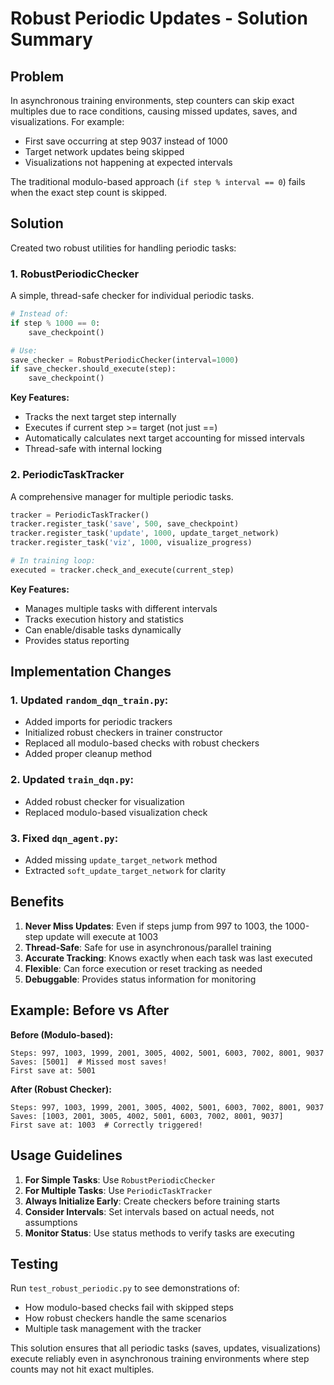 # Robust Periodic Updates - Solution Summary

## Problem

In asynchronous training environments, step counters can skip exact multiples due to race conditions, causing missed updates, saves, and visualizations. For example:
- First save occurring at step 9037 instead of 1000
- Target network updates being skipped
- Visualizations not happening at expected intervals

The traditional modulo-based approach (`if step % interval == 0`) fails when the exact step count is skipped.

## Solution

Created two robust utilities for handling periodic tasks:

### 1. **RobustPeriodicChecker**
A simple, thread-safe checker for individual periodic tasks.

```python
# Instead of:
if step % 1000 == 0:
    save_checkpoint()

# Use:
save_checker = RobustPeriodicChecker(interval=1000)
if save_checker.should_execute(step):
    save_checkpoint()
```

**Key Features:**
- Tracks the next target step internally
- Executes if current step >= target (not just ==)
- Automatically calculates next target accounting for missed intervals
- Thread-safe with internal locking

### 2. **PeriodicTaskTracker**
A comprehensive manager for multiple periodic tasks.

```python
tracker = PeriodicTaskTracker()
tracker.register_task('save', 500, save_checkpoint)
tracker.register_task('update', 1000, update_target_network)
tracker.register_task('viz', 1000, visualize_progress)

# In training loop:
executed = tracker.check_and_execute(current_step)
```

**Key Features:**
- Manages multiple tasks with different intervals
- Tracks execution history and statistics
- Can enable/disable tasks dynamically
- Provides status reporting

## Implementation Changes

### 1. **Updated `random_dqn_train.py`:**
- Added imports for periodic trackers
- Initialized robust checkers in trainer constructor
- Replaced all modulo-based checks with robust checkers
- Added proper cleanup method

### 2. **Updated `train_dqn.py`:**
- Added robust checker for visualization
- Replaced modulo-based visualization check

### 3. **Fixed `dqn_agent.py`:**
- Added missing `update_target_network` method
- Extracted `soft_update_target_network` for clarity

## Benefits

1. **Never Miss Updates**: Even if steps jump from 997 to 1003, the 1000-step update will execute at 1003
2. **Thread-Safe**: Safe for use in asynchronous/parallel training
3. **Accurate Tracking**: Knows exactly when each task was last executed
4. **Flexible**: Can force execution or reset tracking as needed
5. **Debuggable**: Provides status information for monitoring

## Example: Before vs After

**Before (Modulo-based):**
```
Steps: 997, 1003, 1999, 2001, 3005, 4002, 5001, 6003, 7002, 8001, 9037
Saves: [5001]  # Missed most saves!
First save at: 5001
```

**After (Robust Checker):**
```
Steps: 997, 1003, 1999, 2001, 3005, 4002, 5001, 6003, 7002, 8001, 9037
Saves: [1003, 2001, 3005, 4002, 5001, 6003, 7002, 8001, 9037]
First save at: 1003  # Correctly triggered!
```

## Usage Guidelines

1. **For Simple Tasks**: Use `RobustPeriodicChecker`
2. **For Multiple Tasks**: Use `PeriodicTaskTracker`
3. **Always Initialize Early**: Create checkers before training starts
4. **Consider Intervals**: Set intervals based on actual needs, not assumptions
5. **Monitor Status**: Use status methods to verify tasks are executing

## Testing

Run `test_robust_periodic.py` to see demonstrations of:
- How modulo-based checks fail with skipped steps
- How robust checkers handle the same scenarios
- Multiple task management with the tracker

This solution ensures that all periodic tasks (saves, updates, visualizations) execute reliably even in asynchronous training environments where step counts may not hit exact multiples.